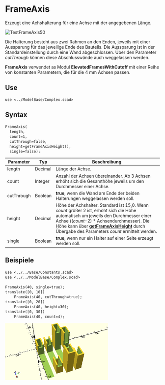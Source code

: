 # FrameAxis

Erzeugt eine Achshalterung für eine Achse mit der angegebenen Länge.

<img width="344" alt="TestFrameAxis50" src="https://user-images.githubusercontent.com/48654609/168169890-a92315c3-b7fe-403c-9321-2d452dd33042.png">

Die Halterung besteht aus zwei Rahmen an den Enden, jeweils mit einer Aussparung für das jeweilige Ende des Bauteils. Die Aussparung ist in der Standardeinstellung durch eine Wand abgeschlossen. Über den Parameter *cutThrough* können diese Abschlusswände auch weggelassen werden.

__FrameAxis__ verwendet as Modul __ElevatedFramesWithCutoff__ mit einer Reihe von konstanten Parametern, die für die 4 mm Achsen passen.

## Use
```
use <../ModelBase/Complex.scad>
```

## Syntax
```
FrameAxis(
  length, 
  count=1,
  cutThrough=false,
  height=getFrameAxisHeight(),
  single=false);
```

| Parameter | Typ | Beschreibung |
| ------ | ------ | ------ |
| length | Decimal | Länge der Achse. |
| count | Integer | Anzahl der Achsen übereinander. Ab 3 Achsen erhöht sich die Gesamthöhe jeweils um den Durchmesser einer Achse. |
| cutThrough | Boolean | __true__, wenn die Wand am Ende der beiden Halterungen weggelassen werden soll. |
| height | Decimal | Höhe der Achshalter. Standard ist 15,0. Wenn *count* größer 2 ist, erhöht sich die Höhe automatisch um jeweils den Durchmesser einer Achse ((*count*-2) * Achsendurchmesser). Die Höhe kann über [__getFrameAxisHeight__](getFrameAxisHeight.md) durch Übergabe des Parameters *count* ermittelt werden. |
| single | Boolean | __true__, wenn nur ein Halter auf einer Seite erzeugt werden soll. |

## Beispiele

```
use <../../Base/Constants.scad>
use <../../ModelBase/Complex.scad>
 
FrameAxis(40, single=true);
translate([0, 10])
    FrameAxis(40, cutThrough=true);
translate([0, 20])
    FrameAxis(40, height=30);
translate([0, 30])
    FrameAxis(40, count=4);
```

![FrameAxis Demo](../../images/FrameAxis_1.png)